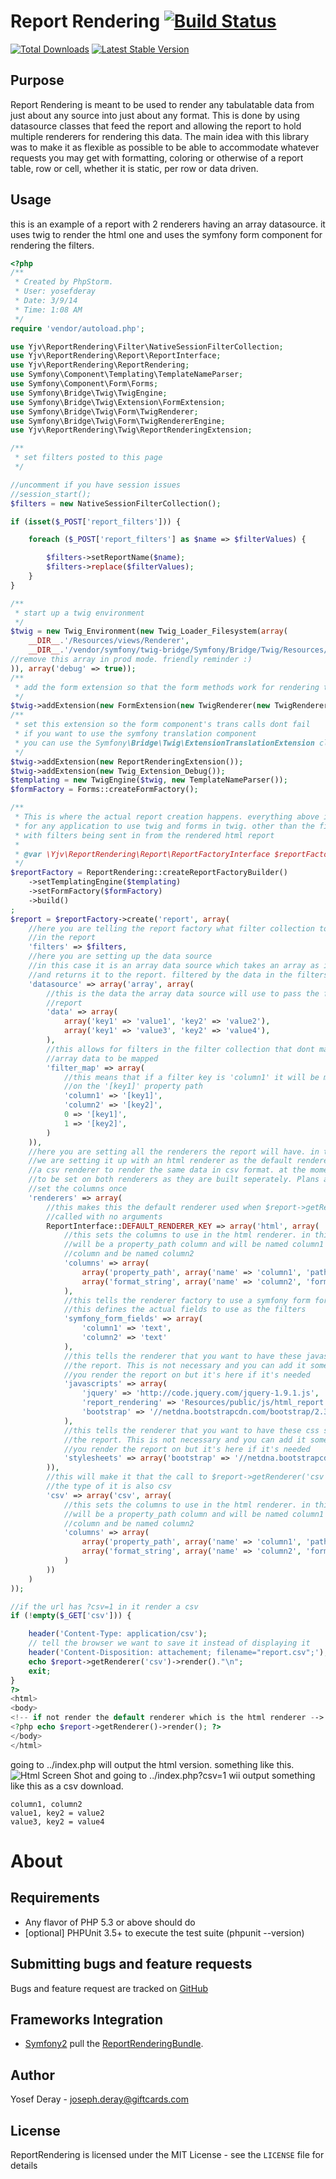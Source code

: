 Report Rendering [![Build Status](https://travis-ci.org/yjv/ReportRendering.png?branch=master)](https://travis-ci.org/yjv/ReportRendering)
==============================

[![Total Downloads](https://poser.pugx.org/yjv/report-rendering/downloads.png)](https://packagist.org/packages/yjv/report-rendering)
[![Latest Stable Version](https://poser.pugx.org/yjv/report-rendering/v/stable.png)](https://packagist.org/packages/yjv/report-rendering)

Purpose
-------
Report Rendering is meant to be used to render any tabulatable data from just about any source into just about any format.
This is done by using datasource classes that feed the report and allowing the report to hold multiple renderers
for rendering this data. The main idea with this library was to make it as flexible
as possible to be able to accommodate whatever requests you may get with formatting, coloring
or otherwise of a report table, row or cell, whether it is static, per row or data driven.

 Usage
-----

this is an example of a report with 2 renderers having an array datasource.
it uses twig to render the html one and uses the symfony form component for
rendering the filters.

```php
<?php
/**
 * Created by PhpStorm.
 * User: yosefderay
 * Date: 3/9/14
 * Time: 1:08 AM
 */
require 'vendor/autoload.php';

use Yjv\ReportRendering\Filter\NativeSessionFilterCollection;
use Yjv\ReportRendering\Report\ReportInterface;
use Yjv\ReportRendering\ReportRendering;
use Symfony\Component\Templating\TemplateNameParser;
use Symfony\Component\Form\Forms;
use Symfony\Bridge\Twig\TwigEngine;
use Symfony\Bridge\Twig\Extension\FormExtension;
use Symfony\Bridge\Twig\Form\TwigRenderer;
use Symfony\Bridge\Twig\Form\TwigRendererEngine;
use Yjv\ReportRendering\Twig\ReportRenderingExtension;

/**
 * set filters posted to this page
 */

//uncomment if you have session issues
//session_start();
$filters = new NativeSessionFilterCollection();

if (isset($_POST['report_filters'])) {

    foreach ($_POST['report_filters'] as $name => $filterValues) {

        $filters->setReportName($name);
        $filters->replace($filterValues);
    }
}

/**
 * start up a twig environment
 */
$twig = new Twig_Environment(new Twig_Loader_Filesystem(array(
    __DIR__.'/Resources/views/Renderer',
    __DIR__.'/vendor/symfony/twig-bridge/Symfony/Bridge/Twig/Resources/views/Form'
//remove this array in prod mode. friendly reminder :)
)), array('debug' => true));
/**
 * add the form extension so that the form methods work for rendering the form
 */
$twig->addExtension(new FormExtension(new TwigRenderer(new TwigRendererEngine(array('form_div_layout.html.twig')))));
/**
 * set this extension so the form component's trans calls dont fail
 * if you want to use the symfony translation component
 * you can use the Symfony\Bridge\Twig\ExtensionTranslationExtension class
 */
$twig->addExtension(new ReportRenderingExtension());
$twig->addExtension(new Twig_Extension_Debug());
$templating = new TwigEngine($twig, new TemplateNameParser());
$formFactory = Forms::createFormFactory();

/**
 * This is where the actual report creation happens. everything above is basic setup
 * for any application to use twig and forms in twig. other than the first few lines that deal
 * with filters being sent in from the rendered html report
 *
 * @var \Yjv\ReportRendering\Report\ReportFactoryInterface $reportFactory
 */
$reportFactory = ReportRendering::createReportFactoryBuilder()
    ->setTemplatingEngine($templating)
    ->setFormFactory($formFactory)
    ->build()
;
$report = $reportFactory->create('report', array(
    //here you are telling the report factory what filter collection to use
    //in the report
    'filters' => $filters,
    //here you are setting up the data source
    //in this case it is an array data source which takes an array as its data
    //and returns it to the report. filtered by the data in the filters set above
    'datasource' => array('array', array(
        //this is the data the array data source will use to pass the filtered data to the
        //report
        'data' => array(
            array('key1' => 'value1', 'key2' => 'value2'),
            array('key1' => 'value3', 'key2' => 'value4'),
        ),
        //this allows for filters in the filter collection that dont match keys in the
        //array data to be mapped
        'filter_map' => array(
            //this means that if a filter key is 'column1' it will be mapped and used to filter
            //on the '[key1]' property path
            'column1' => '[key1]',
            'column2' => '[key2]',
            0 => '[key1]',
            1 => '[key2]',
        )
    )),
    //here you are setting all the renderers the report will have. in this case
    //we are setting it up with an html renderer as the default renderer and also adding
    //a csv renderer to render the same data in csv format. at the moment the columns need
    //to be set on both renderers as they are built seperately. Plans are to make it possible to
    //set the columns once
    'renderers' => array(
        //this makes this the default renderer used when $report->getRenderer() is
        //called with no arguments
        ReportInterface::DEFAULT_RENDERER_KEY => array('html', array(
            //this sets the columns to use in the html renderer. in this case the first column
            //will be a property_path column and will be named column1 second will be a format_string
            //column and be named column2
            'columns' => array(
                array('property_path', array('name' => 'column1', 'path' => '[key1]')),
                array('format_string', array('name' => 'column2', 'format_string' => 'key2 = {[key2]}')),
            ),
            //this tells the renderer factory to use a symfony form for the filter fields
            //this defines the actual fields to use as the filters
            'symfony_form_fields' => array(
                'column1' => 'text',
                'column2' => 'text'
            ),
            //this tells the renderer that you want to have these javascripts added when rendering
            //the report. This is not necessary and you can add it somewhere else on the page that
            //you render the report on but it's here if it's needed
            'javascripts' => array(
                'jquery' => 'http://code.jquery.com/jquery-1.9.1.js',
                'report_rendering' => 'Resources/public/js/html_report.js',
                'bootstrap' => '//netdna.bootstrapcdn.com/bootstrap/2.3.2/js/bootstrap.min.js'
            ),
            //this tells the renderer that you want to have these css stylesheets added when rendering
            //the report. This is not necessary and you can add it somewhere else on the page that
            //you render the report on but it's here if it's needed
            'stylesheets' => array('bootstrap' => '//netdna.bootstrapcdn.com/bootstrap/2.3.2/css/bootstrap.min.css'),
        )),
        //this will make it that the call to $report->getRenderer('csv') will return this renderer
        //the type of it is also csv
        'csv' => array('csv', array(
            //this sets the columns to use in the html renderer. in this case the first column
            //will be a property_path column and will be named column1 second will be a format_string
            //column and be named column2
            'columns' => array(
                array('property_path', array('name' => 'column1', 'path' => '[key1]')),
                array('format_string', array('name' => 'column2', 'format_string' => 'key2 = {[key2]}')),
            )
        ))
    )
));

//if the url has ?csv=1 in it render a csv
if (!empty($_GET['csv'])) {

    header('Content-Type: application/csv');
    // tell the browser we want to save it instead of displaying it
    header('Content-Disposition: attachement; filename="report.csv";');
    echo $report->getRenderer('csv')->render()."\n";
    exit;
}
?>
<html>
<body>
<!-- if not render the default renderer which is the html renderer -->
<?php echo $report->getRenderer()->render(); ?>
</body>
</html>
```
going to ../index.php will output the html version. something like this.
![Html Screen Shot](/html_screenshot.png?raw=true "Html Screen Shot")
and going to ../index.php?csv=1 wii output something like this as a csv download.

```csv
column1, column2
value1, key2 = value2
value3, key2 = value4
```


About
=====

Requirements
------------

- Any flavor of PHP 5.3 or above should do
- [optional] PHPUnit 3.5+ to execute the test suite (phpunit --version)

Submitting bugs and feature requests
------------------------------------

Bugs and feature request are tracked on [GitHub](https://github.com/yjv/ReportRendering/issues)

Frameworks Integration
----------------------

- [Symfony2](http://symfony.com) pull the [ReportRenderingBundle](https://github.com/yjv/ReportRenderingBundle).

Author
------

Yosef Deray - <joseph.deray@giftcards.com><br />

License
-------

ReportRendering is licensed under the MIT License - see the `LICENSE` file for details